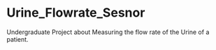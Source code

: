 # Urine_Flowrate_Sesnor
Undergraduate Project about Measuring the flow rate of the Urine of a patient.
